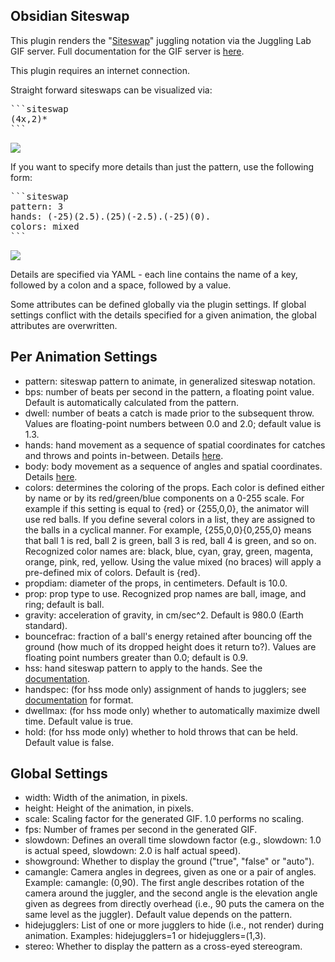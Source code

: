 ## Obsidian Siteswap

This plugin renders the "[Siteswap](https://en.wikipedia.org/wiki/Siteswap)" juggling notation via the Juggling Lab GIF server. Full documentation for the GIF server is [here](https://jugglinglab.org/html/animinfo.html).

This plugin requires an internet connection.

Straight forward siteswaps can be visualized via:

<pre>
```siteswap
(4x,2)*
```
</pre>

![](<https://jugglinglab.org/anim?redirect=true;height=200;width=200;pattern=(4%2C2x)*>)

If you want to specify more details than just the pattern, use the following form:

<pre>
```siteswap
pattern: 3
hands: (-25)(2.5).(25)(-2.5).(-25)(0).
colors: mixed
```
</pre>

![](<https://jugglinglab.org/anim?redirect=true;pattern=3;height=200;width=200;hands=(-25)(2.5).(25)(-2.5).(-25)(0).;colors=mixed>)

Details are specified via YAML - each line contains the name of a key, followed by a colon and a space, followed by a value.

Some attributes can be defined globally via the plugin settings. If global settings conflict with the details specified for a given animation, the global attributes are overwritten.

## Per Animation Settings

-   pattern: siteswap pattern to animate, in generalized siteswap notation.
-   bps: number of beats per second in the pattern, a floating point value. Default is automatically calculated from the pattern.
-   dwell: number of beats a catch is made prior to the subsequent throw. Values are floating-point numbers between 0.0 and 2.0; default value is 1.3.
-   hands: hand movement as a sequence of spatial coordinates for catches and throws and points in-between. Details [here](https://jugglinglab.org/html/sspanel.html).
-   body: body movement as a sequence of angles and spatial coordinates. Details [here](https://jugglinglab.org/html/sspanel.html).
-   colors: determines the coloring of the props. Each color is defined either by name or by its red/green/blue components on a 0-255 scale. For example if this setting is equal to {red} or {255,0,0}, the animator will use red balls. If you define several colors in a list, they are assigned to the balls in a cyclical manner. For example, {255,0,0}{0,255,0} means that ball 1 is red, ball 2 is green, ball 3 is red, ball 4 is green, and so on. Recognized color names are: black, blue, cyan, gray, green, magenta, orange, pink, red, yellow. Using the value mixed (no braces) will apply a pre-defined mix of colors. Default is {red}.
-   propdiam: diameter of the props, in centimeters. Default is 10.0.
-   prop: prop type to use. Recognized prop names are ball, image, and ring; default is ball.
-   gravity: acceleration of gravity, in cm/sec^2. Default is 980.0 (Earth standard).
-   bouncefrac: fraction of a ball's energy retained after bouncing off the ground (how much of its dropped height does it return to?). Values are floating point numbers greater than 0.0; default is 0.9.
-   hss: hand siteswap pattern to apply to the hands. See the [documentation](https://jugglinglab.org/html/HandSiteswapFeature.pdf).
-   handspec: (for hss mode only) assignment of hands to jugglers; see [documentation](https://jugglinglab.org/html/HandSiteswapFeature.pdf) for format.
-   dwellmax: (for hss mode only) whether to automatically maximize dwell time. Default value is true.
-   hold: (for hss mode only) whether to hold throws that can be held. Default value is false.

## Global Settings

-   width: Width of the animation, in pixels.
-   height: Height of the animation, in pixels.
-   scale: Scaling factor for the generated GIF. 1.0 performs no scaling.
-   fps: Number of frames per second in the generated GIF.
-   slowdown: Defines an overall time slowdown factor (e.g., slowdown: 1.0 is actual speed, slowdown: 2.0 is half actual speed).
-   showground: Whether to display the ground ("true", "false" or "auto").
-   camangle: Camera angles in degrees, given as one or a pair of angles. Example: camangle: (0,90). The first angle describes rotation of the camera around the juggler, and the second angle is the elevation angle given as degrees from directly overhead (i.e., 90 puts the camera on the same level as the juggler). Default value depends on the pattern.
-   hidejugglers: List of one or more jugglers to hide (i.e., not render) during animation. Examples: hidejugglers=1 or hidejugglers=(1,3).
-   stereo: Whether to display the pattern as a cross-eyed stereogram.
